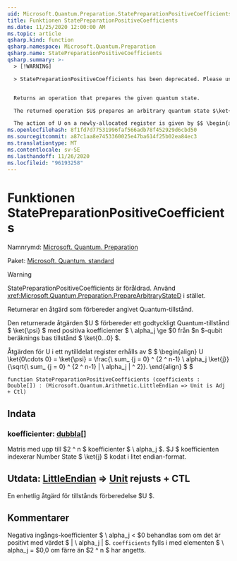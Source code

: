```yaml
---
uid: Microsoft.Quantum.Preparation.StatePreparationPositiveCoefficients
title: Funktionen StatePreparationPositiveCoefficients
ms.date: 11/25/2020 12:00:00 AM
ms.topic: article
qsharp.kind: function
qsharp.namespace: Microsoft.Quantum.Preparation
qsharp.name: StatePreparationPositiveCoefficients
qsharp.summary: >-
  > [!WARNING]

  > StatePreparationPositiveCoefficients has been deprecated. Please use <xref:Microsoft.Quantum.Preparation.PrepareArbitraryStateD> instead.


  Returns an operation that prepares the given quantum state.

  The returned operation $U$ prepares an arbitrary quantum state $\ket{\psi}$ with positive coefficients $\alpha_j\ge 0$ from the $n$-qubit computational basis state $\ket{0...0}$.

  The action of U on a newly-allocated register is given by $$ \begin{align} U \ket{0\cdots 0} = \ket{\psi} = \frac{\sum_{j=0}^{2^n-1}\alpha_j \ket{j}}{\sqrt{\sum_{j=0}^{2^n-1}|\alpha_j|^2}}. \end{align} $$
ms.openlocfilehash: 8f1fd7d77531996faf566adb78f452929d6cbd50
ms.sourcegitcommit: a87c1aa8e7453360025e47ba614f25b02ea84ec3
ms.translationtype: MT
ms.contentlocale: sv-SE
ms.lasthandoff: 11/26/2020
ms.locfileid: "96193258"
---
```

# <a name="statepreparationpositivecoefficients-function"></a>Funktionen StatePreparationPositiveCoefficients

Namnrymd: [Microsoft. Quantum. Preparation](xref:Microsoft.Quantum.Preparation)

Paket: [Microsoft. Quantum. standard](https://nuget.org/packages/Microsoft.Quantum.Standard)


> [!WARNING]
> StatePreparationPositiveCoefficients är föråldrad. Använd <xref:Microsoft.Quantum.Preparation.PrepareArbitraryStateD> i stället.

Returnerar en åtgärd som förbereder angivet Quantum-tillstånd.

Den returnerade åtgärden $U $ förbereder ett godtyckligt Quantum-tillstånd $ \ket{\psi} $ med positiva koefficienter $ \ alpha_j \ge $0 från $n $-qubit beräknings bas tillstånd $ \ket{0...0} $.

Åtgärden för U i ett nytilldelat register erhålls av $ $ \begin{align} U \ket{0\cdots 0} = \ket{\psi} = \frac{\ sum_ {j = 0} ^ {2 ^ n-1} \ alpha_j \ket{j}}{\sqrt{\ sum_ {j = 0} ^ {2 ^ n-1} | \ alpha_j | ^ 2}}.
\end{align} $ $

```qsharp
function StatePreparationPositiveCoefficients (coefficients : Double[]) : (Microsoft.Quantum.Arithmetic.LittleEndian => Unit is Adj + Ctl)
```


## <a name="input"></a>Indata

### <a name="coefficients--double"></a>koefficienter: [dubbla](xref:microsoft.quantum.lang-ref.double)[]

Matris med upp till $2 ^ n $ koefficienter $ \ alpha_j $. $J $ koefficienten indexerar Number State $ \ket{j} $ kodat i litet endian-format.



## <a name="output--littleendian--unit--is-adj--ctl"></a>Utdata: [LittleEndian](xref:Microsoft.Quantum.Arithmetic.LittleEndian) => [Unit](xref:microsoft.quantum.lang-ref.unit)  rejusts + CTL

En enhetlig åtgärd för tillstånds förberedelse $U $.

## <a name="remarks"></a>Kommentarer

Negativa ingångs-koefficienter $ \ alpha_j < $0 behandlas som om det är positivt med värdet $ | \ alpha_j | $. `coefficients` fylls i med elementen $ \ alpha_j = $0,0 om färre än $2 ^ n $ har angetts.